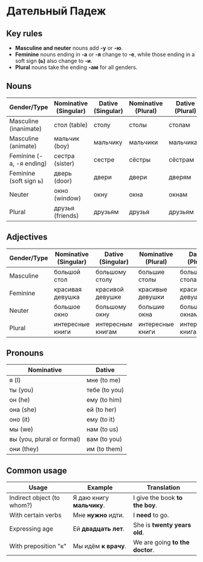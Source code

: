 # Дательный Падеж
## Key rules
- **Masculine and neuter** nouns add **-у** or **-ю**.
- **Feminine** nouns ending in **-а** or **-я** change to **-е**, while those ending in a soft sign **(ь)** also change to **-и**.
- **Plural** nouns take the ending **-ам** for all genders.
## Nouns
| **Gender/Type**         | **Nominative (Singular)** | **Dative (Singular)** | **Nominative (Plural)** | **Dative (Plural)**  |
|-------------------------|---------------------------|-----------------------|-------------------------|----------------------|
| Masculine (inanimate)    | стол (table)              | столу                 | столы                   | столам               |
| Masculine (animate)      | мальчик (boy)             | мальчику              | мальчики                | мальчикам            |
| Feminine (-а, -я ending) | сестра (sister)           | сестре                | сёстры                  | сёстрам              |
| Feminine (soft sign ь)   | дверь (door)              | двери                 | двери                   | дверям               |
| Neuter                  | окно (window)             | окну                  | окна                    | окнам                |
| Plural                  | друзья (friends)          | друзьям               | друзья                  | друзьям              |

## Adjectives
| **Gender/Type**         | **Nominative (Singular)** | **Dative (Singular)**  | **Nominative (Plural)**  | **Dative (Plural)**  |
|-------------------------|--------------------------|------------------------|--------------------------|----------------------|
| Masculine               | большой стол             | большому столу          | большие столы            | большим столам       |
| Feminine                | красивая девушка         | красивой девушке        | красивые девушки         | красивым девушкам    |
| Neuter                  | большое окно             | большому окну           | большие окна             | большим окнам        |
| Plural                  | интересные книги         | интересным книгам       | интересные книги         | интересным книгам    |

## Pronouns
| **Nominative** | **Dative** |
|----------------|------------|
| я (I)          | мне (to me)|
| ты (you)       | тебе (to you) |
| он (he)        | ему (to him)  |
| она (she)      | ей (to her)   |
| оно (it)       | ему (to it)   |
| мы (we)        | нам (to us)   |
| вы (you, plural or formal) | вам (to you) |
| они (they)     | им (to them)  |

## Common usage
| **Usage**                | **Example**                            | **Translation**                 |
|--------------------------|----------------------------------------|---------------------------------|
| Indirect object (to whom?)| Я даю книгу **мальчику**.              | I give the book **to the boy**. |
| With certain verbs        | Мне **нужно** идти.                   | I **need** to go.               |
| Expressing age            | Ей **двадцать лет**.                  | She is **twenty years old**.    |
| With preposition "к"      | Мы идём **к врачу**.                  | We are going **to the doctor**. |

